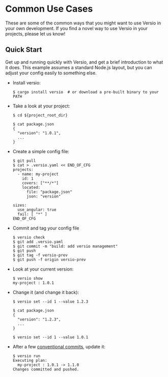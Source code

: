 # Common Use Cases

These are some of the common ways that you might want to use Versio in
your own development. If you find a novel way to use Versio in your
projects, please let us know!

## Quick Start

Get up and running quickly with Versio, and get a brief introduction to
what it does. This example assumes a standard Node.js layout, but you
can adjust your config easily to something else.

- Install versio:
  ```
  $ cargo install versio  # or download a pre-built binary to your PATH
  ```
- Take a look at your project:
  ```
  $ cd ${project_root_dir}

  $ cat package.json
  {
    "version": "1.0.1",
    ...
  }
  ```
- Create a simple config file:
  ```
  $ git pull
  $ cat > .versio.yaml << END_OF_CFG
  projects:
    - name: my-project
      id: 1
      covers: ["**/*"]
      located:
        file: "package.json"
        json: "version"

  sizes:
    use_angular: true
    fail: [ "*" ]
  END_OF_CFG
  ```
- Commit and tag your config file
  ```
  $ versio check
  $ git add .versio.yaml
  $ git commit -m "build: add versio management"
  $ git push
  $ git tag -f versio-prev
  $ git push -f origin versio-prev
  ```
- Look at your current version:
  ```
  $ versio show
  my-project : 1.0.1
  ```
- Change it (and change it back):
  ```
  $ versio set --id 1 --value 1.2.3

  $ cat package.json
  {
    "version": "1.2.3",
    ...
  }

  $ versio set --id 1 --value 1.0.1
  ```
- After a few [conventional
  commits](https://www.conventionalcommits.org/), update it:
  ```
  $ versio run
  Executing plan:
    my-project : 1.0.1 -> 1.1.0
  Changes committed and pushed.
  ```
